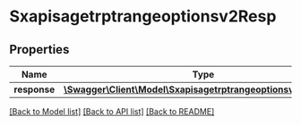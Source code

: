 # Sxapisagetrptrangeoptionsv2Resp

## Properties
Name | Type | Description | Notes
------------ | ------------- | ------------- | -------------
**response** | [**\Swagger\Client\Model\Sxapisagetrptrangeoptionsv2Response**](Sxapisagetrptrangeoptionsv2Response.md) |  | [optional] 

[[Back to Model list]](../README.md#documentation-for-models) [[Back to API list]](../README.md#documentation-for-api-endpoints) [[Back to README]](../README.md)


